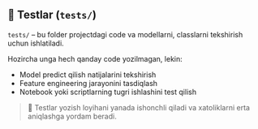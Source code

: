 ## 🧪 Testlar (`tests/`)

`tests/` – bu folder projectdagi code va modellarni, classlarni tekshirish uchun ishlatiladi.  

Hozircha unga hech qanday code yozilmagan, lekin:

- Model predict qilish natijalarini tekshirish  
- Feature engineering jarayonini tasdiqlash  
- Notebook yoki scriptlarning tugri ishlashini test qilish  

> 🔹 Testlar yozish loyihani yanada ishonchli qiladi va xatoliklarni erta aniqlashga yordam beradi.  
